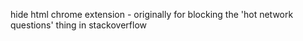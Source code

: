 hide html chrome extension - originally for blocking the 'hot network questions' thing in stackoverflow
